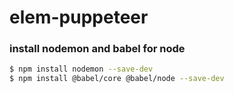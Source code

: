 # elem-puppeteer

### install nodemon and babel for node

```bash
$ npm install nodemon --save-dev
$ npm install @babel/core @babel/node --save-dev
```
